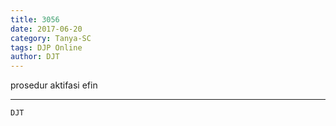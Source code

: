 ```yaml
---
title: 3056
date: 2017-06-20
category: Tanya-SC
tags: DJP Online
author: DJT
---
```


prosedur aktifasi efin

---



`DJT`
